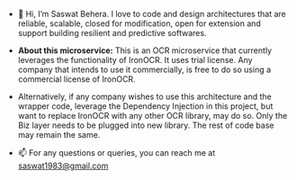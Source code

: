 - 👋 Hi, I’m Saswat Behera. I love to code and design architectures that are reliable, scalable, closed for modification, open for extension and support building resilient and predictive softwares.
- **About this microservice:** This is an OCR microservice that currently leverages the functionality of IronOCR. It uses trial license. Any company that intends to use it commercially, is free to do so using a commercial license of IronOCR.
- Alternatively, if any company wishes to use this architecture and the wrapper code, leverage the Dependency Injection in this project, but want to replace IronOCR with any other OCR library, may do so. Only the Biz layer needs to be plugged into new library. The rest of code base may remain the same.

- 📫 For any questions or queries, you can reach me at saswat1983@gmail.com

<!---
Saswat1983/Saswat1983 is a ✨ special ✨ repository because its `README.md` (this file) appears on your GitHub profile.
You can click the Preview link to take a look at your changes.
--->
